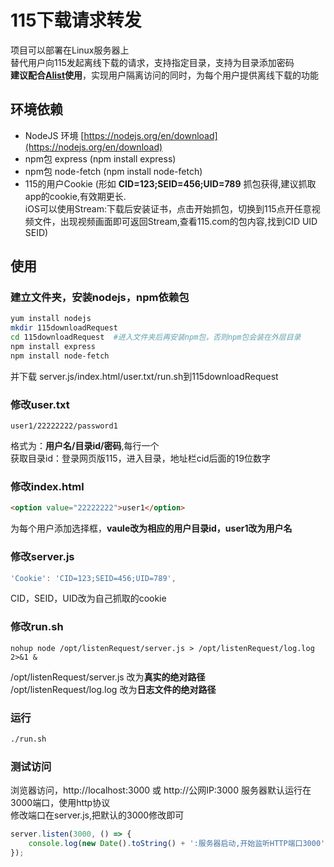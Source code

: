 # 115下载请求转发
项目可以部署在Linux服务器上  
替代用户向115发起离线下载的请求，支持指定目录，支持为目录添加密码  
**建议配合[Alist](https://alist.nn.ci/zh/)使用**，实现用户隔离访问的同时，为每个用户提供离线下载的功能

## 环境依赖
- NodeJS 环境 [https://nodejs.org/en/download](https://nodejs.org/en/download)
- npm包 express (npm install express)
- npm包 node-fetch (npm install node-fetch)
- 115的用户Cookie (形如 **CID=123;SEID=456;UID=789** 抓包获得,建议抓取app的cookie,有效期更长.  
iOS可以使用Stream:下载后安装证书，点击开始抓包，切换到115点开任意视频文件，出现视频画面即可返回Stream,查看115.com的包内容,找到CID UID SEID)

## 使用  
### 建立文件夹，安装nodejs，npm依赖包
```bash
yum install nodejs
mkdir 115downloadRequest
cd 115downloadRequest  #进入文件夹后再安装npm包，否则npm包会装在外层目录
npm install express
npm install node-fetch
```
并下载 server.js/index.html/user.txt/run.sh到115downloadRequest  
### 修改user.txt
```
user1/22222222/password1
```
格式为：**用户名/目录id/密码**,每行一个  
获取目录id：登录网页版115，进入目录，地址栏cid后面的19位数字
### 修改index.html
```html 
<option value="22222222">user1</option>
```
为每个用户添加选择框，**vaule改为相应的用户目录id，user1改为用户名**
### 修改server.js
```javascript
'Cookie': 'CID=123;SEID=456;UID=789',
```
CID，SEID，UID改为自己抓取的cookie
### 修改run.sh
```shell
nohup node /opt/listenRequest/server.js > /opt/listenRequest/log.log 2>&1 &
```
/opt/listenRequest/server.js 改为**真实的绝对路径**  
/opt/listenRequest/log.log 改为**日志文件的绝对路径**
### 运行
```bash
./run.sh
```
### 测试访问
浏览器访问，http://localhost:3000 或 http://公网IP:3000 服务器默认运行在3000端口，使用http协议  
修改端口在server.js,把默认的3000修改即可
```javascript
server.listen(3000, () => {
    console.log(new Date().toString() + ':服务器启动,开始监听HTTP端口3000');
});
```
